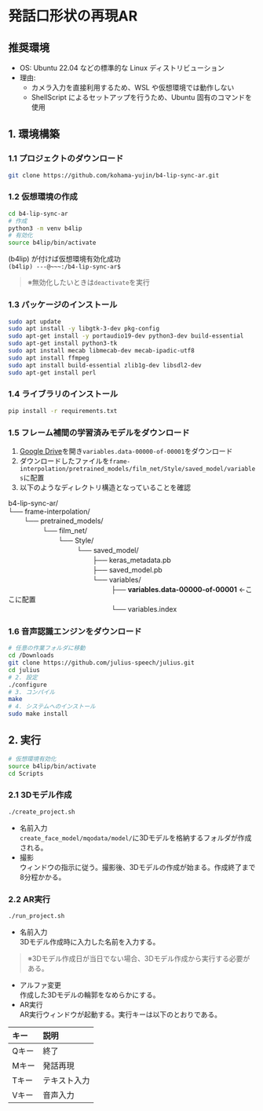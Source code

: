 # 発話口形状の再現AR

## 推奨環境
- OS: Ubuntu 22.04 などの標準的な Linux ディストリビューション
- 理由:
  - カメラ入力を直接利用するため、WSL や仮想環境では動作しない
  - ShellScript によるセットアップを行うため、Ubuntu 固有のコマンドを使用

## 1. 環境構築
### 1.1 プロジェクトのダウンロード
```bash
git clone https://github.com/kohama-yujin/b4-lip-sync-ar.git
```

### 1.2 仮想環境の作成
```bash
cd b4-lip-sync-ar
# 作成
python3 -m venv b4lip
# 有効化
source b4lip/bin/activate
```
(b4lip) が付けば仮想環境有効化成功  
`(b4lip) ---@~~~:/b4-lip-sync-ar$`
> ※無効化したいときは`deactivate`を実行

### 1.3 パッケージのインストール  
 ```bash
sudo apt update
sudo apt install -y libgtk-3-dev pkg-config
sudo apt-get install -y portaudio19-dev python3-dev build-essential
sudo apt-get install python3-tk
sudo apt install mecab libmecab-dev mecab-ipadic-utf8
sudo apt install ffmpeg
sudo apt install build-essential zlib1g-dev libsdl2-dev
sudo apt-get install perl
```

### 1.4 ライブラリのインストール
```bash
pip install -r requirements.txt
```

### 1.5 フレーム補間の学習済みモデルをダウンロード
1. [Google Drive](https://drive.google.com/drive/folders/1s9pbFx_bSbinhx5PChJwZqPsyRIlehmZ)を開き`variables.data-00000-of-00001`をダウンロード
1. ダウンロードしたファイルを`frame-interpolation/pretrained_models/film_net/Style/saved_model/variables`に配置
1. 以下のようなディレクトリ構造となっていることを確認

b4-lip-sync-ar/  
└── frame-interpolation/  
　　 └── pretrained_models/  
　　　　　└── film_net/  
　　　　　　　 └── Style/  
　　　　　　　　　　└── saved_model/  
　　　　　　　　　　　　 ├── keras_metadata.pb  
　　　　　　　　　　　　 ├── saved_model.pb  
　　　　　　　　　　　　 └── variables/  
　　　　　　　　　　　　　　　├── **variables.data-00000-of-00001** ←ここに配置  
　　　　　　　　　　　　　　　└── variables.index  

### 1.6 音声認識エンジンをダウンロード
```bash
# 任意の作業フォルダに移動
cd /Downloads
git clone https://github.com/julius-speech/julius.git
cd julius
# 2. 設定
./configure
# 3. コンパイル
make
# 4. システムへのインストール
sudo make install
```

## 2. 実行
```bash
# 仮想環境有効化
source b4lip/bin/activate
cd Scripts
```
### 2.1 3Dモデル作成 
```bash
./create_project.sh
```
- 名前入力  
`create_face_model/mqodata/model/`に3Dモデルを格納するフォルダが作成される。
- 撮影  
ウィンドウの指示に従う。撮影後、3Dモデルの作成が始まる。作成終了まで8分程かかる。

### 2.2 AR実行 
```bash
./run_project.sh
```
- 名前入力  
3Dモデル作成時に入力した名前を入力する。
> ※3Dモデル作成日が当日でない場合、3Dモデル作成から実行する必要がある。
- アルファ変更  
作成した3Dモデルの輪郭をなめらかにする。
- AR実行  
AR実行ウィンドウが起動する。実行キーは以下のとおりである。

| キー | 説明 |
| :--- | :--- |
| Qキー    | 終了 |
| Mキー    | 発話再現 |
| Tキー | テキスト入力 |
| Vキー | 音声入力 |
